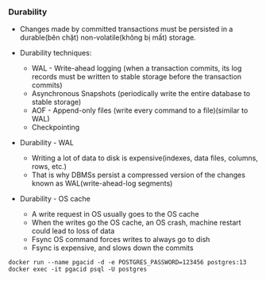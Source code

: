 ### Durability
- Changes made by committed transactions must be persisted in a durable(bên chặt) non-volatile(không bị mất) storage.
- Durability techniques:
    - WAL - Write-ahead logging (when a transaction commits, its log records must be written to stable storage before the transaction commits)
    - Asynchronous Snapshots (periodically write the entire database to stable storage)
    - AOF - Append-only files (write every command to a file)(similar to WAL)
    - Checkpointing

- Durability - WAL
    - Writing a lot of data to disk is expensive(indexes, data files, columns, rows, etc.)
    - That is why DBMSs persist a compressed version of the changes known as WAL(write-ahead-log segments)
- Durability - OS cache
    - A write request in OS usually goes to the OS cache
    - When the writes go the OS cache, an OS crash, machine restart could lead to loss of data
    - Fsync OS command forces writes to always go to dish
    - Fsync is expensive, and slows down the commits

```
docker run --name pgacid -d -e POSTGRES_PASSWORD=123456 postgres:13
docker exec -it pgacid psql -U postgres
```
